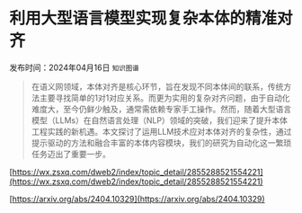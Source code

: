 # 利用大型语言模型实现复杂本体的精准对齐
发布时间：2024年04月16日
`知识图谱`
> 在语义网领域，本体对齐是核心环节，旨在发现不同本体间的联系，传统方法主要寻找简单的1对1对应关系。而更为实用的复杂对齐问题，由于自动化难度大，至今仍鲜少触及，通常需依赖专家手工操作。然而，随着大型语言模型（LLMs）在自然语言处理（NLP）领域的突破，我们迎来了提升本体工程实践的新机遇。本文探讨了运用LLM技术应对本体对齐的复杂性，通过提示驱动的方法和融合丰富的本体内容模块，我们的研究为自动化这一繁琐任务迈出了重要一步。


[https://wx.zsxq.com/dweb2/index/topic_detail/2855288521554221](https://wx.zsxq.com/dweb2/index/topic_detail/2855288521554221)

[https://arxiv.org/abs/2404.10329](https://arxiv.org/abs/2404.10329)